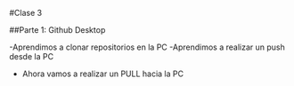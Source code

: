  #Clase 3
 
 ##Parte 1: Github Desktop
 
 -Aprendimos a clonar repositorios en la PC
 -Aprendimos a realizar un push desde la PC
 - Ahora vamos a realizar un PULL hacia la PC
